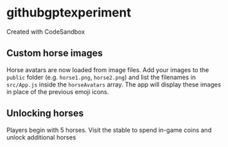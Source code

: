 # githubgptexperiment
Created with CodeSandbox

## Custom horse images

Horse avatars are now loaded from image files. Add your images to the `public`
folder (e.g. `horse1.png`, `horse2.png`) and list the filenames in
`src/App.js` inside the `horseAvatars` array. The app will display these images
in place of the previous emoji icons.

## Unlocking horses

Players begin with 5 horses. Visit the stable to spend in-game coins and unlock
additional horses